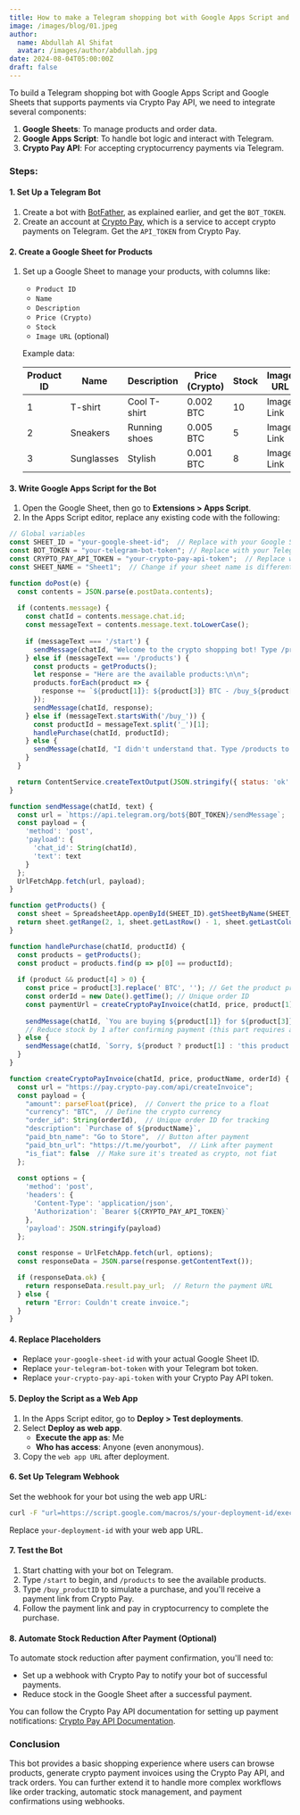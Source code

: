 ```yaml
---
title: How to make a Telegram shopping bot with Google Apps Script and Google Sheets.
image: /images/blog/01.jpeg
author:
  name: Abdullah Al Shifat
  avatar: /images/author/abdullah.jpg
date: 2024-08-04T05:00:00Z
draft: false
---
```


To build a Telegram shopping bot with Google Apps Script and Google Sheets that supports payments via Crypto Pay API, we need to integrate several components:

1. **Google Sheets**: To manage products and order data.
2. **Google Apps Script**: To handle bot logic and interact with Telegram.
3. **Crypto Pay API**: For accepting cryptocurrency payments via Telegram.

### Steps:

#### 1. Set Up a Telegram Bot
1. Create a bot with [BotFather](https://t.me/BotFather), as explained earlier, and get the `BOT_TOKEN`.
2. Create an account at [Crypto Pay](https://crypto-pay.com/), which is a service to accept crypto payments on Telegram. Get the `API_TOKEN` from Crypto Pay.

#### 2. Create a Google Sheet for Products
1. Set up a Google Sheet to manage your products, with columns like:
   - `Product ID`
   - `Name`
   - `Description`
   - `Price (Crypto)`
   - `Stock`
   - `Image URL` (optional)

   Example data:

   | Product ID | Name       | Description  | Price (Crypto) | Stock | Image URL  |
   |------------|------------|--------------|----------------|-------|------------|
   | 1          | T-shirt    | Cool T-shirt | 0.002 BTC      | 10    | Image Link |
   | 2          | Sneakers   | Running shoes| 0.005 BTC      | 5     | Image Link |
   | 3          | Sunglasses | Stylish      | 0.001 BTC      | 8     | Image Link |

#### 3. Write Google Apps Script for the Bot

1. Open the Google Sheet, then go to **Extensions > Apps Script**.
2. In the Apps Script editor, replace any existing code with the following:

```javascript
// Global variables
const SHEET_ID = "your-google-sheet-id";  // Replace with your Google Sheet ID
const BOT_TOKEN = "your-telegram-bot-token"; // Replace with your Telegram bot token
const CRYPTO_PAY_API_TOKEN = "your-crypto-pay-api-token";  // Replace with your Crypto Pay API token
const SHEET_NAME = "Sheet1";  // Change if your sheet name is different

function doPost(e) {
  const contents = JSON.parse(e.postData.contents);
  
  if (contents.message) {
    const chatId = contents.message.chat.id;
    const messageText = contents.message.text.toLowerCase();
    
    if (messageText === '/start') {
      sendMessage(chatId, "Welcome to the crypto shopping bot! Type /products to see the available items.");
    } else if (messageText === '/products') {
      const products = getProducts();
      let response = "Here are the available products:\n\n";
      products.forEach(product => {
        response += `${product[1]}: ${product[3]} BTC - /buy_${product[0]}\n`;
      });
      sendMessage(chatId, response);
    } else if (messageText.startsWith('/buy_')) {
      const productId = messageText.split('_')[1];
      handlePurchase(chatId, productId);
    } else {
      sendMessage(chatId, "I didn't understand that. Type /products to see available products.");
    }
  }

  return ContentService.createTextOutput(JSON.stringify({ status: 'ok' })).setMimeType(ContentService.MimeType.JSON);
}

function sendMessage(chatId, text) {
  const url = `https://api.telegram.org/bot${BOT_TOKEN}/sendMessage`;
  const payload = {
    'method': 'post',
    'payload': {
      'chat_id': String(chatId),
      'text': text
    }
  };
  UrlFetchApp.fetch(url, payload);
}

function getProducts() {
  const sheet = SpreadsheetApp.openById(SHEET_ID).getSheetByName(SHEET_NAME);
  return sheet.getRange(2, 1, sheet.getLastRow() - 1, sheet.getLastColumn()).getValues();
}

function handlePurchase(chatId, productId) {
  const products = getProducts();
  const product = products.find(p => p[0] == productId);
  
  if (product && product[4] > 0) {
    const price = product[3].replace(' BTC', ''); // Get the product price in BTC
    const orderId = new Date().getTime(); // Unique order ID
    const paymentUrl = createCryptoPayInvoice(chatId, price, product[1], orderId);
    
    sendMessage(chatId, `You are buying ${product[1]} for ${product[3]} BTC. Complete the payment using this link: ${paymentUrl}`);
    // Reduce stock by 1 after confirming payment (this part requires additional logic)
  } else {
    sendMessage(chatId, `Sorry, ${product ? product[1] : 'this product'} is out of stock.`);
  }
}

function createCryptoPayInvoice(chatId, price, productName, orderId) {
  const url = "https://pay.crypto-pay.com/api/createInvoice";
  const payload = {
    "amount": parseFloat(price),  // Convert the price to a float
    "currency": "BTC",  // Define the crypto currency
    "order_id": String(orderId),  // Unique order ID for tracking
    "description": `Purchase of ${productName}`,
    "paid_btn_name": "Go to Store",  // Button after payment
    "paid_btn_url": "https://t.me/yourbot",  // Link after payment
    "is_fiat": false  // Make sure it's treated as crypto, not fiat
  };
  
  const options = {
    'method': 'post',
    'headers': {
      'Content-Type': 'application/json',
      'Authorization': `Bearer ${CRYPTO_PAY_API_TOKEN}`
    },
    'payload': JSON.stringify(payload)
  };
  
  const response = UrlFetchApp.fetch(url, options);
  const responseData = JSON.parse(response.getContentText());

  if (responseData.ok) {
    return responseData.result.pay_url;  // Return the payment URL
  } else {
    return "Error: Couldn't create invoice.";
  }
}
```

#### 4. Replace Placeholders
- Replace `your-google-sheet-id` with your actual Google Sheet ID.
- Replace `your-telegram-bot-token` with your Telegram bot token.
- Replace `your-crypto-pay-api-token` with your Crypto Pay API token.

#### 5. Deploy the Script as a Web App
1. In the Apps Script editor, go to **Deploy > Test deployments**.
2. Select **Deploy as web app**.
   - **Execute the app as**: Me
   - **Who has access**: Anyone (even anonymous).
3. Copy the `web app URL` after deployment.

#### 6. Set Up Telegram Webhook
Set the webhook for your bot using the web app URL:

```bash
curl -F "url=https://script.google.com/macros/s/your-deployment-id/exec" https://api.telegram.org/bot<YOUR_BOT_TOKEN>/setWebhook
```

Replace `your-deployment-id` with your web app URL.

#### 7. Test the Bot
1. Start chatting with your bot on Telegram.
2. Type `/start` to begin, and `/products` to see the available products.
3. Type `/buy_productID` to simulate a purchase, and you'll receive a payment link from Crypto Pay.
4. Follow the payment link and pay in cryptocurrency to complete the purchase.

#### 8. Automate Stock Reduction After Payment (Optional)
To automate stock reduction after payment confirmation, you'll need to:
- Set up a webhook with Crypto Pay to notify your bot of successful payments.
- Reduce stock in the Google Sheet after a successful payment.

You can follow the Crypto Pay API documentation for setting up payment notifications:
[Crypto Pay API Documentation](https://crypto-pay.com/docs).

### Conclusion

This bot provides a basic shopping experience where users can browse products, generate crypto payment invoices using the Crypto Pay API, and track orders. You can further extend it to handle more complex workflows like order tracking, automatic stock management, and payment confirmations using webhooks.

